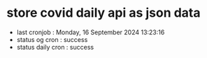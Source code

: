 # store covid daily api as json data

- last cronjob : Monday, 16 September 2024 13:23:16
- status og cron : success
- status daily cron : success
      
      